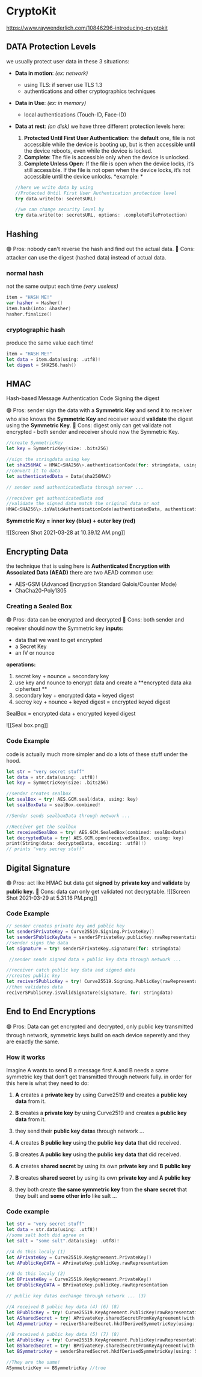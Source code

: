 # CryptoKit
https://www.raywenderlich.com/10846296-introducing-cryptokit
## DATA Protection Levels
we usually protect user data in these 3 situations:
* **Data in motion**: *(ex: network)* 
	* using TLS: if server use TLS 1.3
	* authentications and other cryptographics techniques
	
* **Data in Use**: *(ex: in memory)*
	* local authentications (Touch-ID, Face-ID)

* **Data at rest**: *(on disk)* we have three different protection levels here:
	1. **Protected Until First User Authentication**: the **default** one, file is not accessible while the device is booting up, but is then accessible until the device reboots, even while the device is locked.
	2. **Complete**: The file is accessible only when the device is unlocked.
	3. **Complete Unless Open**: If the file is open when the device locks, it’s still accessible. If the file is not open when the device locks, it’s not accessible until the device unlocks. *example: *
	```swift
	//here we write data by using 
	//Protected Until First User Authentication protection level
	try data.write(to: secretsURL)
	
	//we can change security level by
	try data.write(to: secretsURL, options: .completeFileProtection)
	```
	
## Hashing
🟢 Pros: nobody can't reverse the hash and find out the actual data.
🔴 Cons: attacker can use the digest (hashed data) instead of actual data.
### normal hash
not the same output each time *(very useless)*
```swift
item = "HASH ME!"
var hasher = Hasher()
item.hash(into: &hasher)
hasher.finalize()
```
### cryptographic hash
produce the same value each time!
```swift
item = "HASH ME!"
let data = item.data(using: .utf8)!
let digest = SHA256.hash()
```
## HMAC
Hash-based Message Authentication Code
Signing the digest

🟢 Pros: sender sign the data with a **Symmetric Key** and send it to receiver who also knows the **Symmetric Key** and receiver would **validate** the digest using the **Symmetric Key**.
🔴 Cons: digest only can get validate not encrypted - both sender and receiver should now the Symmetric Key.

```swift     
//create SymmetricKey
let key = SymmetricKey(size: .bits256)

//sign the stringdata using key
let sha256MAC = HMAC<SHA256\>.authenticationCode(for: stringdata, using: key)
//convert it to data
let authenticatedData = Data(sha256MAC)

// sender send authenticatedData through server ...

//receiver get authenticatedData and
//validate the signed data match the original data or not
HMAC<SHA256\>.isValidAuthenticationCode(authenticatedData, authenticating: stringdata, using: key)
```
**Symmetric Key = inner key (blue) + outer key (red)**

![[Screen Shot 2021-03-28 at 10.39.12 AM.png]]

## Encrypting Data
the technique that is using here is **Authenticated Encryption with Associated Data (AEAD)**
there are two AEAD common use:
* AES-GSM (Advanced Encryption Standard Galois/Counter Mode)
* ChaCha20-Poly1305

### Creating a Sealed Box
🟢 Pros: data can be encrypted and decrypted
🔴 Cons: both sender and receiver should now the Symmetric key
**inputs:**
* data that we want to get encrypted
* a Secret Key
* an IV or nounce
	
**operations:**
1. secret key + nounce = secondary key
2. use key and nounce to encrypt data and create a **encrypted data aka ciphertext **
3. secondary key + encrypted data = keyed digest
4. secrey key + nounce + keyed digest = encrypted keyed digest

SealBox = encrypted data + encrypted keyed digest
	
![[Seal box.png]]

### Code Example
code is actually much more simpler and do a lots of these stuff under the hood.
```swift
let str = "very secret stuff"
let data = str.data(using: .utf8)!
let key = SymmetricKey(size: .bits256)

//sender creates sealbox
let sealBox = try! AES.GCM.seal(data, using: key)
let sealBoxData = sealBox.combined!

//Sender sends sealboxData through network ...

//Receiver get the sealbox
let receivedSealBox = try! AES.GCM.SealedBox(combined: sealBoxData)
let decryptedData = try! AES.GCM.open(receivedSealBox, using: key)
print(String(data: decryptedData, encoding: .utf8)!)
// prints "very secrey stuff"
```

## Digital Signature 
🟢 Pros: act like HMAC but data get **signed** by **private key** and **validate** by **public key.**
🔴 Cons: data can only get validated not decryptable.
![[Screen Shot 2021-03-29 at 5.31.16 PM.png]]

### Code Example
```swift
// sender creates private key and public key      
let senderSPrivateKey = Curve25519.Signing.PrivateKey()
let senderSPublicKeyData = senderSPrivateKey.publicKey.rawRepresentation
//sender signs the data
let signature = try! senderSPrivateKey.signature(for: stringdata)

 //sender sends signed data + public key data through network ...

//receiver catch public key data and signed data
//creates public key
let reciverSPublicKey = try! Curve25519.Signing.PublicKey(rawRepresentation: senderSPublicKeyData)
//then validates data
reciverSPublicKey.isValidSignature(signature, for: stringdata)
```

## End to End Encryptions
🟢 Pros: Data can get encrypted and decrypted, only public key transmitted through network, symmetric keys build on each device seperetly and they are exactly the same.
### How it works
Imagine A wants to send B a message
first A and B needs a same symmetric key that don’t get transmitted through network fully.
in order for this here is what they need to do:
1. **A** creates a **private key** by using Curve2519 and creates a **public key data** from it.

2. **B** creates a **private key** by using Curve2519 and creates a **public key data** from it.

3. they send their **public key data**s through network ...

4. **A** creates **B public key** using the **public key data** that did received.

5. **B** creates **A public key** using the **public key data** that did received.

6. **A** creates **shared secret** by using its own **private key** and **B public key**

7. **B** creates **shared secret** by using its own **private key** and **A public key**

8. they both create **the same symmetric key** from the **share secret** that they built and **some other info** like salt ...

### Code example
```swift
let str = "very secret stuff"
let data = str.data(using: .utf8)!
//some salt both did agree on
let salt = "some sult".data(using: .utf8)!

//A do this localy (1)
let APrivateKey = Curve25519.KeyAgreement.PrivateKey()
let APublicKeyDATA = APrivateKey.publicKey.rawRepresentation

//B do this localy (2)
let BPrivateKey = Curve25519.KeyAgreement.PrivateKey()
let BPublicKeyDATA = BPrivateKey.publicKey.rawRepresentation

// public key datas exchange through network ... (3)

//A received B public key data (4) (6) (8)
let BPublicKey = try! Curve25519.KeyAgreement.PublicKey(rawRepresentation: BPublicKeyDATA)
let ASharedSecret = try! APrivateKey.sharedSecretFromKeyAgreement(with: BPublicKey)
let ASymmetricKey = reciverSharedSecret.hkdfDerivedSymmetricKey(using: SHA512.self, salt: salt, sharedInfo: Data(), outputByteCount: 32) 

//B received A public key data (5) (7) (8)
let APublicKey = try! Curve25519.KeyAgreement.PublicKey(rawRepresentation: APublicKeyDATA)
let BSharedSecret = try! BPrivateKey.sharedSecretFromKeyAgreement(with: APublicKey)
let BSymmetricKey = senderSharedSecret.hkdfDerivedSymmetricKey(using: SHA512.self, salt: salt, sharedInfo: Data(), outputByteCount: 32)

//They are the same!
ASymmetricKey == BSymmetricKey //true
```

